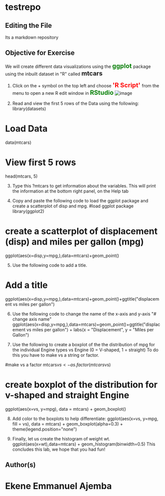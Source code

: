 # testrepo
## Editing the File
Its a markdown repository

## Objective for Exercise
We will create different data visualizations using the <span style="color:green;font-weight:700;font-size:20px"> ggplot
</span> package using the inbuilt dataset in "R" called <span style="color🔴;font-weight:700;font-size:20px">mtcars
</span>

1.	Click on the + symbol on the top left and choose <span style="color:red;font-weight:700;font-size:20px"> 'R Script'
</span> from the menu to open a new R edit window in <span style="color:green;font-weight:700;font-size:20px">
    RStudio</span>
![image](https://user-images.githubusercontent.com/74695986/184834898-0788287d-28c1-48a5-8611-e86f954bb545.png)

2.	Read and view the first 5 rows of the Data using the following:
library(datasets)

# Load Data
data(mtcars)

# View first 5 rows
head(mtcars, 5)

3.	Type this ?mtcars to get information about the variables. This will print the information at the bottom right panel, on the Help tab

4.	Copy and paste the following code to load the ggplot package and create a scatterplot of disp and mpg.
#load ggplot package
library(ggplot2)

# create a scatterplot of displacement (disp) and miles per gallon (mpg)
ggplot(aes(x=disp,y=mpg,),data=mtcars)+geom_point()

5.	Use the following code to add a title.
# Add a title
ggplot(aes(x=disp,y=mpg,),data=mtcars)+geom_point()+ggtitle("displacement vs miles per gallon")

6.	Use the following code to change the name of the x-axis and y-axis
"# change axis name"
ggplot(aes(x=disp,y=mpg,),data=mtcars)+geom_point()+ggtitle("displacement vs miles per gallon") + labs(x = "Displacement", y = "Miles per Gallon")

7.	Use the following to create a boxplot of the the distribution of mpg for the individual Engine types vs Engine (0 = V-shaped, 1 = straight)
To do this you have to make vs a string or factor.

#make vs a factor
mtcars$vs <- as.factor(mtcars$vs)

# create boxplot of the distribution for v-shaped and straight Engine
ggplot(aes(x=vs, y=mpg), data = mtcars) + geom_boxplot()

8.	Add color to the boxplots to help differentiate:
ggplot(aes(x=vs, y=mpg, fill = vs), data = mtcars) + 
  geom_boxplot(alpha=0.3) +
  theme(legend.position="none")

9.	Finally, let us create the histogram of weight wt.
ggplot(aes(x=wt),data=mtcars) + geom_histogram(binwidth=0.5)
This concludes this lab, we hope that you had fun!

## Author(s)
# Ekene Emmanuel Ajemba
